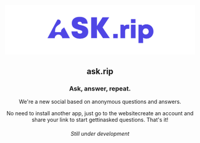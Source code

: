 <center>

![Ask.rip Banner](/media/banner.png)

## ask.rip

### Ask, answer, repeat.

We're a new social based on anonymous questions and answers.

No need to install another app, just go to the websitecreate an account and share your link to start gettinasked questions. That's it!

###### *Still under development*

</center>